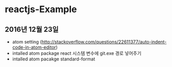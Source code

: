 # reactjs-Example

## 2016년 12월 23일
- atom setting (http://stackoverflow.com/questions/22611377/auto-indent-code-in-atom-editor)
- intalled atom package react 시스템 변수에 git.exe 경로 넣어주기
- intalled atom pacakge standard-format
